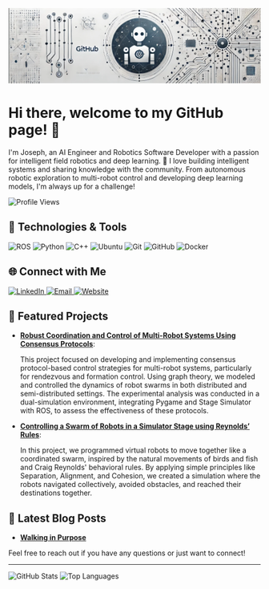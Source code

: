 <!-- SVG Header -->
<p align="center">
  <img src="banner.png" alt="Header Image" />
</p>

# Hi there, welcome to my GitHub page! 👋

I'm Joseph, an AI Engineer and Robotics Software Developer with a passion for intelligent field robotics and deep learning. 🚀 I love building intelligent systems and sharing knowledge with the community. From autonomous robotic exploration to multi-robot control and developing deep learning models, I'm always up for a challenge!

![Profile Views](https://komarev.com/ghpvc/?username=adeola-jo&style=flat-square)

## 🚀 Technologies & Tools

<p align="left">
  <img src="https://img.shields.io/badge/ROS-22314E?style=for-the-badge&logo=ros&logoColor=white" alt="ROS"/>
  <img src="https://img.shields.io/badge/Python-3776AB?style=for-the-badge&logo=python&logoColor=white" alt="Python"/>
  <img src="https://img.shields.io/badge/C++-00599C?style=for-the-badge&logo=c%2B%2B&logoColor=white" alt="C++"/>
  <img src="https://img.shields.io/badge/Ubuntu-E95420?style=for-the-badge&logo=ubuntu&logoColor=white" alt="Ubuntu"/>
  <img src="https://img.shields.io/badge/Git-F05032?style=for-the-badge&logo=git&logoColor=white" alt="Git"/>
  <img src="https://img.shields.io/badge/GitHub-181717?style=for-the-badge&logo=github&logoColor=white" alt="GitHub"/>
  <img src="https://img.shields.io/badge/Docker-2496ED?style=for-the-badge&logo=docker&logoColor=white" alt="Docker"/>
</p>

## 🌐 Connect with Me

<p align="left">
  <a href="https://www.linkedin.com/in/adeola-joseph" target="_blank">
    <img src="https://img.shields.io/badge/LinkedIn-0077B5?style=for-the-badge&logo=linkedin&logoColor=white" alt="LinkedIn"/>
  </a>
  <!-- <a href="https://twitter.com/yourprofile" target="_blank">
    <img src="https://img.shields.io/badge/Twitter-1DA1F2?style=for-the-badge&logo=twitter&logoColor=white" alt="Twitter"/>
  </a>
  -->
  <a href="mailto:adeolajosepholoruntoba@gmail.com">
    <img src="https://img.shields.io/badge/Email-D14836?style=for-the-badge&logo=gmail&logoColor=white" alt="Email"/>
  </a>
  <a href="https://adeola-jo.github.io" target="_blank">
    <img src="https://img.shields.io/badge/Website-4285F4?style=for-the-badge&logo=google-chrome&logoColor=white" alt="Website"/>
  </a>
</p>

## 📂 Featured Projects

- **[Robust Coordination and Control of Multi-Robot Systems Using Consensus Protocols](https://github.com/MosesEbere/multi-robot-consensus)**:
  
  This project focused on developing and implementing consensus protocol-based control strategies for multi-robot systems, particularly for rendezvous and formation control. Using graph theory, we modeled and controlled the dynamics of robot swarms in both distributed and semi-distributed settings. The experimental analysis was conducted in a dual-simulation environment, integrating Pygame and Stage Simulator with ROS, to assess the effectiveness of these protocols.

- **[Controlling a Swarm of Robots in a Simulator Stage using Reynolds’ Rules](https://github.com/yourusername/project2)**:
  
  In this project, we programmed virtual robots to move together like a coordinated swarm, inspired by the natural movements of birds and fish and Craig Reynolds' behavioral rules. By applying simple principles like Separation, Alignment, and Cohesion, we created a simulation where the robots navigated collectively, avoided obstacles, and reached their destinations together.

## 📝 Latest Blog Posts

- **[Walking in Purpose](https://yourwebsite.com/blog/post1)**

Feel free to reach out if you have any questions or just want to connect!

---

![GitHub Stats](https://github-readme-stats.vercel.app/api?username=adeola-jo&show_icons=true&theme=radical)
![Top Languages](https://github-readme-stats.vercel.app/api/top-langs/?username=adeola-jo&layout=compact&theme=radical)
